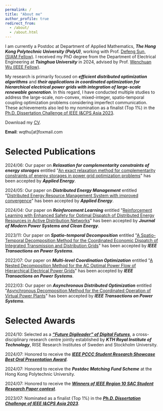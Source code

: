 ```yaml
---
permalink: /
title: "About me"
author_profile: true
redirect_from: 
  - /about/
  - /about.html
---
```


I am currently a Postdoc at Department of Applied Mathematics, _**The Hong Kong Polytechnic University (PolyU)**_, working with Prof. [Defeng Sun, (SIAM Fellow)](https://www.polyu.edu.hk/ama/people/academic-staff/prof-sun-defeng/). I received my PhD degree from the Department of Electrical Engineering at _**Tsinghua University**_ in 2024, advised by Prof. [Wenchuan Wu (IEEE Fellow)](https://www.eea.tsinghua.edu.cn/en/faculties/wuwench.htm).

My research is primarily focused on _**efficient distributed optimization algorithms**_ and _**their applications in coordinated optimization for hierarchical electrical power grids with integration of large-scale renewable generation**_. In this regard, I have conducted multiple studies to address the large-scale, non-convex, mixed-integer, spatio-temporal coupling optimization problems considering imperfect communication. These achievements also led to my nomination as a finalist (Top 1%) in the [Ph.D. Dissertation Challenge of IEEE I&CPS Asia 2023](https://mp.weixin.qq.com/s/mvwTmfKwyclKz9_x-txZdg).

Download my [CV](https://lalajiayou.github.io/WangQi_THU.github.io/files/CV_Qi_Wang_Tsinghua-20240712-v1.pdf).

**Email**: wqthu[at]foxmail.com

Selected Publications
======
2024/06: Our paper on _**Relaxation for complementarity constraints of energy storages**_ entitled "[An exact relaxation method for complementarity constraints of energy storages in power grid optimization problems](https://www.sciencedirect.com/science/article/abs/pii/S0306261924009759)" has been accepted by _**Applied Energy**_.

2024/05: Our paper on _**Distributed Energy Management**_ entitled "[Distributed Energy Resource Management System with improved convergence](https://www.sciencedirect.com/science/article/abs/pii/S0306261924009498)" has been accepted by _**Applied Energy**_.

2024/04: Our paper on _**Reinforcement Learning**_ entitled "[Reinforcement Learning with Enhanced Safety for Optimal Dispatch of Distributed Energy Resources in Active Distribution Networks](https://ieeexplore.ieee.org/document/10505133)" has been accepted by _**Journal of Modern Power Systems and Clean Energy**_.

2023/11: Our paper on _**Spatio-temporal Decomposition**_ entitled "[A Spatio-Temporal Decomposition Method for the Coordinated Economic Dispatch of Integrated Transmission and Distribution Grids](https://ieeexplore.ieee.org/document/10309884)" has been accepted by _**IEEE Transactions on Power Systems**_.

2022/07: Our paper on _**Multi-level Coordination Optimization**_ entitled "[A Nested Decomposition Method for the AC Optimal Power Flow of Hierarchical Electrical Power Grids](https://ieeexplore.ieee.org/document/9841031)" has been accepted by _**IEEE Transactions on Power Systems**_.

2022/03: Our paper on _**Asynchronous Distributed Optimization**_ entitled "[Asynchronous Decomposition Method for the Coordinated Operation of Virtual Power Plants](https://ieeexplore.ieee.org/document/9743211)" has been accepted by _**IEEE Transactions on Power Systems**_.


Selected Awards
======
2024/10: Selected as a [_**“Future Digileader” of Digital Futures**_](https://www.digitalfutures.kth.se/news/future-digileaders-24/), a cross-disciplinary research centre jointly established by _**KTH Royal Institute of Technology**_, RISE Research Institutes of Sweden and Stockholm University.

2024/07: Honored to receive the [_**IEEE PCCC Student Research Showcase Best Oral Presentation Award**_](https://mp.weixin.qq.com/s/oxHfGfIXNffdm4HJXHVB6w?poc_token=HPFHp2ajGYpw-hqQCzdXEXkgd9K-8f-tKsRJxWcf).

2024/07: Honored to receive the _**Postdoc Matching Fund Scheme**_ at the Hong Kong Polytechnic University.

2024/07: Honored to receive the [_**Winners of lEEE Region 10 SAC Student Research Paper contest**_](https://sac.ieeer10.org/srp-contest/).

2023/07: Nominated as a finalist (Top 1%) in the [_**Ph.D. Dissertation Challenge of IEEE I&CPS Asia 2023**_](https://mp.weixin.qq.com/s/mvwTmfKwyclKz9_x-txZdg).


<!-- <a href="https://info.flagcounter.com/qrVf"><img src="https://s01.flagcounter.com/count2/qrVf/bg_FFFFFF/txt_000000/border_CCCCCC/columns_2/maxflags_10/viewers_0/labels_1/pageviews_0/flags_0/percent_0/" alt="Flag Counter" border="0"></a> -->
